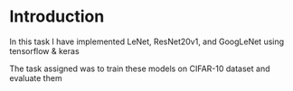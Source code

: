 # Introduction

In this task I have implemented LeNet, ResNet20v1, and GoogLeNet using tensorflow & keras

The task assigned was to train these models on CIFAR-10 dataset and evaluate them

